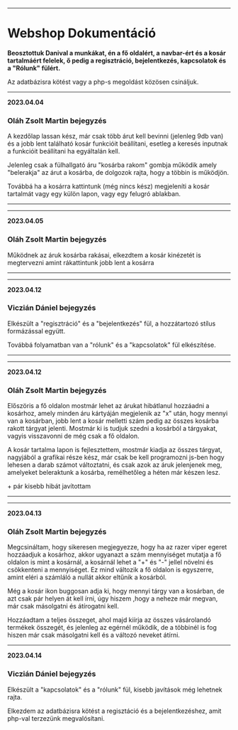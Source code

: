 ***
# Webshop Dokumentáció

**Beosztottuk Danival a munkákat, én a fő oldalért, a navbar-ért és a kosár tartalmáért felelek, ő pedig a regisztráció, bejelentkezés, kapcsolatok és a "Rólunk" fülért.**

Az adatbázisra kötést vagy a php-s megoldást közösen csináljuk.

***
**2023.04.04**
### Oláh Zsolt Martin bejegyzés 
A kezdőlap lassan kész, már csak több árut kell bevinni (jelenleg 9db van) és a jobb lent található kosár funkcióit beállítani, esetleg a keresés inputnak a funkcióit beállítani ha egyáltalán kell.

Jelenleg csak a fülhallgató áru "kosárba rakom" gombja működik amely "belerakja" az árut a kosárba, de dolgozok rajta, hogy a többin is működjön.

Továbbá ha a kosárra kattintunk (még nincs kész) megjeleníti a kosár tartalmát vagy egy külön lapon, vagy egy felugró ablakban.
***

***
**2023.04.05**
### Oláh Zsolt Martin bejegyzés 
Működnek az áruk kosárba rakásai, elkezdtem a kosár kinézetét is megtervezni amint rákattintunk jobb lent a kosárra
***

***
**2023.04.12**
### Viczián Dániel bejegyzés
Elkészült a "regisztráció" és a "bejelentkezés" fül, a hozzátartozó stílus  formázással együtt.

Továbbá folyamatban van a "rólunk" és a "kapcsolatok" fül elkészítése.
***

***
**2023.04.12**
### Oláh Zsolt Martin bejegyzés 
Előszöris a fő oldalon mostmár lehet az árukat hibátlanul hozzáadni a kosárhoz, amely minden áru kártyáján megjelenik az "x" után, hogy mennyi van a kosárban, jobb lent a kosár melletti szám pedig az összes kosárba rakott tárgyat jelenti. Mostmár ki is tudjuk szedni a kosárból a tárgyakat, vagyis visszavonni de még csak a fő oldalon.

A kosár tartalma lapon is fejlesztettem, mostmár kiadja az összes tárgyat, nagyjából a grafikai része kész, már csak be kell programozni js-ben hogy lehesen a darab számot változtatni, és csak azok az áruk jelenjenek meg, amelyeket beleraktunk a kosárba, remélhetőleg a héten már készen lesz.

\+ pár kisebb hibát javítottam
***

***
**2023.04.13**
### Oláh Zsolt Martin bejegyzés 
Megcsináltam, hogy sikeresen megjegyezze, hogy ha az razer viper egeret hozzáadjuk a kosárhoz, akkor ugyanazt a szám mennyiséget mutatja a fő oldalon is mint a kosárnál, a kosárnál lehet a "+" és "-" jellel növelni és csökkenteni a mennyiséget. Ez mind változik a fő oldalon is egyszerre, amint eléri a számláló a nullát akkor eltűnik a kosárból.

Még a kosár ikon buggosan adja ki, hogy mennyi tárgy van a kosárban, de azt csak pár helyen át kell írni, úgy hiszem ,hogy a neheze már megvan, már csak másolgatni és átírogatni kell.

Hozzáadtam a teljes összeget, ahol majd kiírja az összes vásárolandó termékek összegét, és jelenleg az egérnél működik, de a többinél is fog hiszen már csak másolgatni kell és a változó neveket átírni.
***
**2023.04.14**
### Viczián Dániel bejegyzés
Elkészült a "kapcsolatok" és a "rólunk" fül, kisebb javítások még lehetnek rajta.

Elkezdem az adatbázisra kötést a regisztáció és a bejelentkezéshez, amit php-val terzezünk megvalósítani.